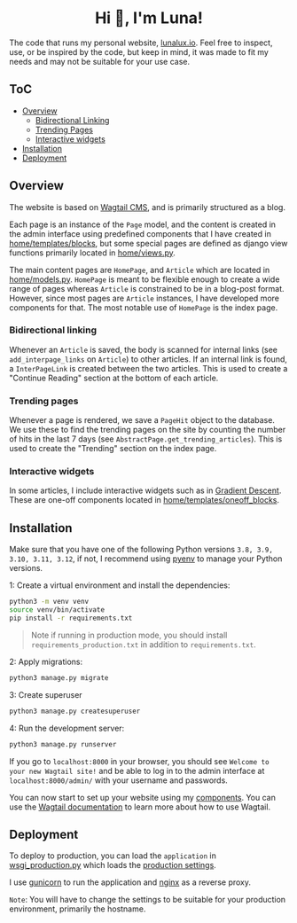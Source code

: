 <h1 align="center">Hi 👋, I'm Luna!</h1>

The code that runs my personal website, [lunalux.io](https://lunalux.io). Feel free to inspect, use, or be inspired by the code, but keep in mind, it was made to fit my needs and may not be suitable for your use case.

## ToC
- [Overview](#overview)
    - [Bidirectional Linking](#bidirectional-linking)
    - [Trending Pages](#trending-pages)
    - [Interactive widgets](#interactive-widgets)
- [Installation](#installation)
- [Deployment](#deployment)


## Overview
The website is based on [Wagtail CMS](https://wagtail.io/), and is primarily structured as a blog. 

Each page is an instance of the `Page` model, and the content is created in the admin interface using predefined components that I have created in [home/templates/blocks](home/templates/blocks), but some special pages are defined as django view functions primarily located in [home/views.py](home/views.py).

The main content pages are `HomePage`, and `Article` which are located in [home/models.py](home/models.py). `HomePage` is meant to be flexible enough to create a wide range of pages whereas `Article` is constrained to be in a blog-post format. However, since most pages are `Article` instances, I have developed more components for that. The most notable use of `HomePage` is the index page. 

### Bidirectional linking
Whenever an `Article` is saved, the body is scanned for internal links (see `add_interpage_links` on `Article`) to other articles. If an internal link is found, a `InterPageLink` is created between the two articles. This is used to create a "Continue Reading" section at the bottom of each article.

### Trending pages
Whenever a page is rendered, we save a `PageHit` object to the database. We use these to find the trending pages on the site by counting the number of hits in the last 7 days (see `AbstractPage.get_trending_articles`). This is used to create the "Trending" section on the index page.

### Interactive widgets
In some articles, I include interactive widgets such as in [Gradient Descent](https://lunalux.io/gradient-descent-how-machines-learn/?series=14). These are one-off components located in [home/templates/oneoff_blocks](home/templates/oneoff_blocks).


## Installation

Make sure that you have one of the following Python versions `3.8, 3.9, 3.10, 3.11, 3.12`, if not, I recommend using [pyenv](https://github.com/pyenv/pyenv) to manage your Python versions.

1: Create a virtual environment and install the dependencies:

```bash
python3 -m venv venv
source venv/bin/activate
pip install -r requirements.txt
```

> Note if running in production mode, you should install `requirements_production.txt` in addition to `requirements.txt`.

2: Apply migrations:

```bash
python3 manage.py migrate
```

3: Create superuser

```bash
python3 manage.py createsuperuser
```

4: Run the development server:

```bash
python3 manage.py runserver
```

If you go to `localhost:8000` in your browser, you should see `Welcome to your new Wagtail site!` and be able to log in to the admin interface at `localhost:8000/admin/` with your username and passwords. 

You can now start to set up your website using my [components](home/templates/blocks). You can use the [Wagtail documentation](https://guide.wagtail.org/en-latest/) to learn more about how to use Wagtail.

## Deployment
To deploy to production, you can load the `application` in [wsgi_production.py](lunalux/wsgi_production.py) which loads the [production settings](lunalux/settings/production.py).

I use [gunicorn](https://gunicorn.org/) to run the application and [nginx](https://www.nginx.com/) as a reverse proxy.

`Note`: You will have to change the settings to be suitable for your production environment, primarily the hostname. 